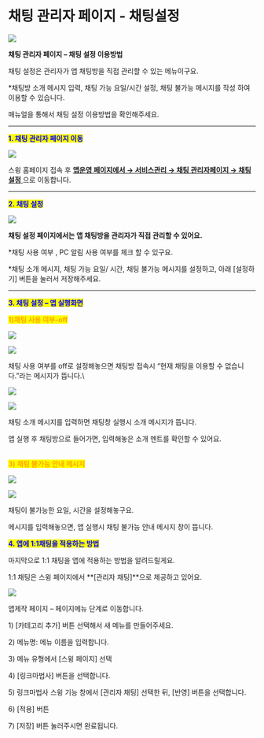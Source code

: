 # 채팅 관리자 페이지 - 채팅설정

![](https://wp.swing2app.co.kr/wp-content/uploads/2018/10/%EC%B1%84%ED%8C%85-%EA%B4%80%EB%A6%AC%EC%9E%90-%ED%8E%98%EC%9D%B4%EC%A7%80-%EC%A0%9C%EB%AA%A9.png)

**채팅 관리자 페이지 – 채팅 설정 이용방법**

채팅 설정은 관리자가 앱 채팅방을 직접 관리할 수 있는 메뉴이구요.

\*채팅방 소개 메시지 입력, 채팅 가능 요일/시간 설정, 채팅 불가능 메시지를 작성 하여 이용할 수 있습니다.

매뉴얼을 통해서 채팅 설정 이용방법을 확인해주세요.

***

<mark style="color:blue;">**1. 채팅 관리자 페이지 이동**</mark>&#x20;

![](https://wp.swing2app.co.kr/wp-content/uploads/2018/10/%EA%B4%80%EB%A6%AC%EC%9E%90%EC%B1%84%ED%8C%85%ED%8E%98%EC%9D%B4%EC%A7%80new3.png)

스윙 홈페이지 접속 후 [**앱운영 페이지에서 → 서비스관리 →  채팅 관리자페이지 →  채팅 설정** ](http://www.swing2app.co.kr/view/admin\_chatting\_setting)으로 이동합니다.&#x20;

***

<mark style="color:blue;">**2. 채팅 설정**</mark>

![](https://wp.swing2app.co.kr/wp-content/uploads/2018/10/%EA%B4%80%EB%A6%AC%EC%9E%90%EC%B1%84%ED%8C%85%ED%8E%98%EC%9D%B4%EC%A7%80new4.png)

**채팅 설정 페이지에서는 앱 채팅방을 관리자가 직접 관리할 수 있어요.**

\*채팅 사용 여부 , PC 알림 사용 여부를 체크 할 수 있구요.

\*채팅 소개 메시지, 채팅 가능 요일/ 시간, 채팅 불가능 메시지를 설정하고, 아래 \[설정하기] 버튼을 눌러서 저장해주세요.&#x20;

***

<mark style="color:blue;">**3. 채팅 설정 – 앱 실행화면**</mark>

<mark style="color:orange;">**1)채팅 사용 여부-off**</mark>

![](https://s3.ap-northeast-2.amazonaws.com/swing2bucket/resource/image/help/a0b8e719f0259183816d90a6981a833b.png)

![](https://wp.swing2app.co.kr/wp-content/uploads/2018/10/%EC%B1%84%ED%8C%85%EC%97%85%EB%8E%838.png)

채팅 사용 여부를 off로 설정해놓으면 채팅방 접속시 “현재 채팅을 이용할 수 없습니다.”라는 메시지가 뜹니다.\


![](https://s3.ap-northeast-2.amazonaws.com/swing2bucket/resource/image/help/233bf2e9b61cc13a3880abf90d29fd59.png)

![](https://wp.swing2app.co.kr/wp-content/uploads/2018/10/%EC%B1%84%ED%8C%85%EC%97%85%EB%8E%837.png)

채팅 소개 메시지를 입력하면 채팅창 실행시 소개 메시지가 뜹니다.

앱 실행 후 채팅방으로 들어가면, 입력해놓은 소개 멘트를 확인할 수 있어요.

\
<mark style="color:orange;">**3) 채팅 불가능 안내 메시지**</mark>

![](https://s3.ap-northeast-2.amazonaws.com/swing2bucket/resource/image/help/370b35a9f1b91dd243c68d780ac17642.png)

![](https://wp.swing2app.co.kr/wp-content/uploads/2018/10/%EC%B1%84%ED%8C%85%EC%97%85%EB%8E%839.png)

채팅이 불가능한 요일, 시간을 설정해놓구요.

메시지를 입력해놓으면, 앱 실행시 채팅 불가능 안내 메시지 창이 뜹니다.



<mark style="color:blue;">**4. 앱에 1:1채팅을 적용하는 방법**</mark>

마지막으로 1:1 채팅을 앱에 적용하는 방법을 알려드릴게요.

1:1 채팅은 스윙 페이지에서 **\[관리자 채팅]**으로 제공하고 있어요.

![](https://wp.swing2app.co.kr/wp-content/uploads/2018/10/%EA%B4%80%EB%A6%AC%EC%9E%90%EC%B1%84%ED%8C%85NEW1-1.png)

앱제작 페이지 – 페이지메뉴 단계로 이동합니다.

1\) \[카테고리 추가] 버튼 선택해서 새 메뉴를 만들어주세요.

2\) 메뉴명: 메뉴 이름을 입력합니다.

3\) 메뉴 유형에서 \[스윙 페이지] 선택

4\) \[링크마법사] 버튼을 선택합니다.

5\) 링크마법사 스윙 기능 창에서 \[관리자 채팅] 선택한 뒤,  \[반영] 버튼을 선택합니다.&#x20;

6\) \[적용] 버튼

7\) \[저장] 버튼 눌러주시면 완료됩니다.
